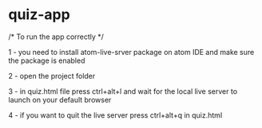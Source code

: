 # quiz-app
/* To run the app correctly */																																						

1 - you need to install atom-live-srver package on atom IDE and make sure the package is enabled

2 - open the project folder

3 - in quiz.html file press ctrl+alt+l and wait for the local live server to launch on your default browser

4 - if you want to quit the live server press ctrl+alt+q in quiz.html
